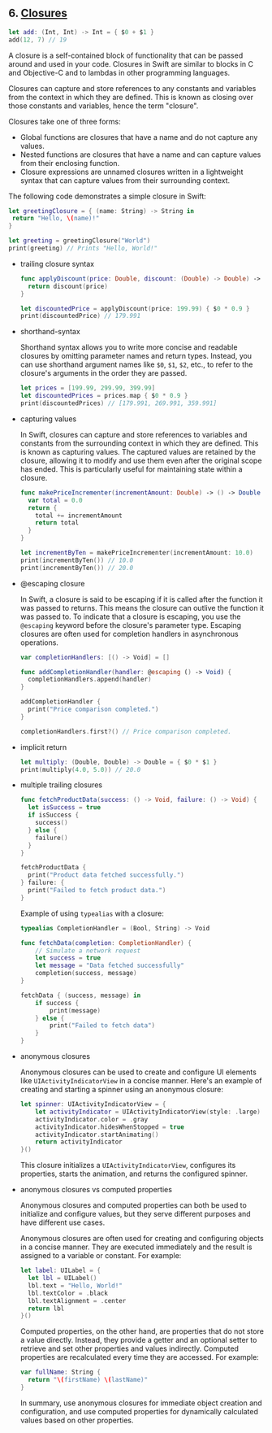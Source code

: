 ## 6. [Closures](https://docs.swift.org/swift-book/LanguageGuide/Closures.html)

   ```swift 
   let add: (Int, Int) -> Int = { $0 + $1 }
   add(12, 7) // 19
   ```
   
   A closure is a self-contained block of functionality that can be passed around and used in your code.
   Closures in Swift are similar to blocks in C and Objective-C and to lambdas in other programming languages.
   
   Closures can capture and store references to any constants and variables from the context in which they are defined.
   This is known as closing over those constants and variables, hence the term "closure".
   
   Closures take one of three forms:
   - Global functions are closures that have a name and do not capture any values.
   - Nested functions are closures that have a name and can capture values from their enclosing function.
   - Closure expressions are unnamed closures written in a lightweight syntax that can capture values from their surrounding context.
   
   The following code demonstrates a simple closure in Swift:
   
   ```swift
   let greetingClosure = { (name: String) -> String in
    return "Hello, \(name)!"
   }
   
   let greeting = greetingClosure("World")
   print(greeting) // Prints "Hello, World!"
   ```
 
  * trailing closure syntax
    ```swift
    func applyDiscount(price: Double, discount: (Double) -> Double) -> Double {
      return discount(price)
    }

    let discountedPrice = applyDiscount(price: 199.99) { $0 * 0.9 }
    print(discountedPrice) // 179.991
    ```

  * shorthand-syntax

    Shorthand syntax allows you to write more concise and readable closures by omitting parameter names and return types. Instead, you can use shorthand argument names like `$0`, `$1`, `$2`, etc., to refer to the closure's arguments in the order they are passed.

    ```swift
    let prices = [199.99, 299.99, 399.99]
    let discountedPrices = prices.map { $0 * 0.9 }
    print(discountedPrices) // [179.991, 269.991, 359.991]
    ```

  * capturing values

    In Swift, closures can capture and store references to variables and constants from the surrounding context in which they are defined. This is known as capturing values. The captured values are retained by the closure, allowing it to modify and use them even after the original scope has ended. This is particularly useful for maintaining state within a closure.

    ```swift
    func makePriceIncrementer(incrementAmount: Double) -> () -> Double {
      var total = 0.0
      return {
        total += incrementAmount
        return total
      }
    }

    let incrementByTen = makePriceIncrementer(incrementAmount: 10.0)
    print(incrementByTen()) // 10.0
    print(incrementByTen()) // 20.0
    ```
  * @escaping closure

    In Swift, a closure is said to be escaping if it is called after the function it was passed to returns. This means the closure can outlive the function it was passed to. To indicate that a closure is escaping, you use the `@escaping` keyword before the closure's parameter type. Escaping closures are often used for completion handlers in asynchronous operations.

    ```swift
    var completionHandlers: [() -> Void] = []

    func addCompletionHandler(handler: @escaping () -> Void) {
      completionHandlers.append(handler)
    }

    addCompletionHandler {
      print("Price comparison completed.")
    }

    completionHandlers.first?() // Price comparison completed.
    ```

  * implicit return
    ```swift
    let multiply: (Double, Double) -> Double = { $0 * $1 }
    print(multiply(4.0, 5.0)) // 20.0
    ```

  * multiple trailing closures
    ```swift
    func fetchProductData(success: () -> Void, failure: () -> Void) {
      let isSuccess = true
      if isSuccess {
        success()
      } else {
        failure()
      }
    }

    fetchProductData {
      print("Product data fetched successfully.")
    } failure: {
      print("Failed to fetch product data.")
    }
    ```

    Example of using `typealias` with a closure:
    ```swift
    typealias CompletionHandler = (Bool, String) -> Void

    func fetchData(completion: CompletionHandler) {
        // Simulate a network request
        let success = true
        let message = "Data fetched successfully"
        completion(success, message)
    }

    fetchData { (success, message) in
        if success {
            print(message)
        } else {
            print("Failed to fetch data")
        }
    }
    ```

* anonymous closures

    Anonymous closures can be used to create and configure UI elements like `UIActivityIndicatorView` in a concise manner. Here's an example of creating and starting a spinner using an anonymous closure:

    ```swift
    let spinner: UIActivityIndicatorView = {
        let activityIndicator = UIActivityIndicatorView(style: .large)
        activityIndicator.color = .gray
        activityIndicator.hidesWhenStopped = true
        activityIndicator.startAnimating()
        return activityIndicator
    }()
    ```

    This closure initializes a `UIActivityIndicatorView`, configures its properties, starts the animation, and returns the configured spinner.
  
* anonymous closures vs computed properties

  Anonymous closures and computed properties can both be used to initialize and configure values, but they serve different purposes and have different use cases.

  Anonymous closures are often used for creating and configuring objects in a concise manner. They are executed immediately and the result is assigned to a variable or constant. For example:

  ```swift
  let label: UILabel = {
    let lbl = UILabel()
    lbl.text = "Hello, World!"
    lbl.textColor = .black
    lbl.textAlignment = .center
    return lbl
  }()
  ```

  Computed properties, on the other hand, are properties that do not store a value directly. Instead, they provide a getter and an optional setter to retrieve and set other properties and values indirectly. Computed properties are recalculated every time they are accessed. For example:

  ```swift
  var fullName: String {
    return "\(firstName) \(lastName)"
  }
  ```

  In summary, use anonymous closures for immediate object creation and configuration, and use computed properties for dynamically calculated values based on other properties.
